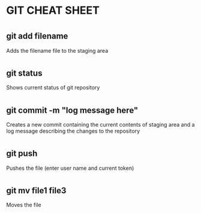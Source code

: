 # GIT CHEAT SHEET
#
#
## git add filename
Adds the filename file to the staging area
#
#
## git status
Shows current status of git repository
#
#
## git commit -m "log message here"
Creates a new commit containing the current contents of staging area and a log message describing the changes to the repository
#
#
## git push
Pushes the file (enter user name and current token)
#
#
## git mv file1 file3
Moves the file


